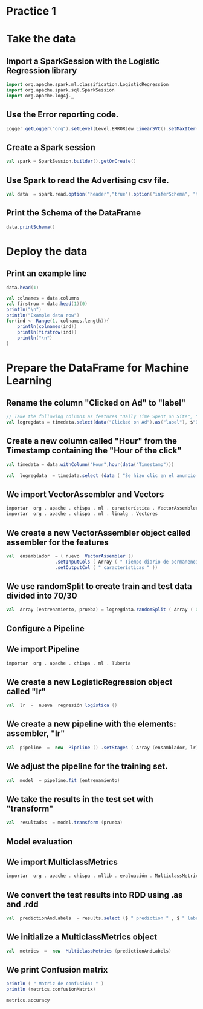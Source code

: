 # Practice 1

# Take the data

## Import a SparkSession with the Logistic Regression library
```scala
import org.apache.spark.ml.classification.LogisticRegression
import org.apache.spark.sql.SparkSession
import org.apache.log4j._
```

## Use the Error reporting code.
```scala
Logger.getLogger("org").setLevel(Level.ERROR)ew LinearSVC().setMaxIter(10).setRegParam(0.1)
```

## Create a Spark session
```scala
val spark = SparkSession.builder().getOrCreate()
```

## Use Spark to read the Advertising csv file.
```scala
val data  = spark.read.option("header","true").option("inferSchema", "true").format("csv").load("advertising.csv")
```

## Print the Schema of the DataFrame
```scala
data.printSchema()
```

# Deploy the data

## Print an example line
```scala
data.head(1)

val colnames = data.columns
val firstrow = data.head(1)(0)
println("\n")
println("Example data row")
for(ind <- Range(1, colnames.length)){
    println(colnames(ind))
    println(firstrow(ind))
    println("\n")
}
```
# Prepare the DataFrame for Machine Learning

## Rename the column "Clicked on Ad" to "label"
```scala
// Take the following columns as features "Daily Time Spent on Site", "Age", "Area Income", "Daily Internet Usage", "Timestamp", "Male"
val logregdata = timedata.select(data("Clicked on Ad").as("label"), $"Daily Time Spent on Site", $"Age", $"Area Income", $"Daily Internet Usage", $"Hour", $"Male")
```

## Create a new column called "Hour" from the Timestamp containing the "Hour of the click"
```scala
val timedata = data.withColumn("Hour",hour(data("Timestamp")))
```

```scala
val  logregdata  = timedata.select (data ( "Se hizo clic en el anuncio " ) .as ( " etiqueta " ), $ " Tiempo diario invertido en el sitio " , $ " Edad " , $ " Ingresos del área " , $ " Uso diario de Internet " , $ " Hora " , $ " Hombre " )
```
## We import VectorAssembler and Vectors
```scala
importar  org . apache . chispa . ml . característica . VectorAssembler
importar  org . apache . chispa . ml . linalg . Vectores
```

## We create a new VectorAssembler object called assembler for the features
```scala
val  ensamblador  = ( nuevo  VectorAssembler ()
                  .setInputCols ( Array ( " Tiempo diario de permanencia en el sitio " , " Edad " , " Ingresos del área " , " Uso diario de Internet " , " Hora " , " Hombre " ))
                  .setOutputCol ( " características " ))
```

## We use randomSplit to create train and test data divided into 70/30
```scala
val  Array (entrenamiento, prueba) = logregdata.randomSplit ( Array ( 0.7 , 0.3 ), semilla =  12345 )
```

## Configure a Pipeline


## We import Pipeline
```scala
importar  org . apache . chispa . ml . Tubería
```

## We create a new LogisticRegression object called "lr"
```scala
val  lr  =  nueva  regresión logística ()
```

## We create a new pipeline with the elements: assembler, "lr"
```scala
val  pipeline  =  new  Pipeline () .setStages ( Array (ensamblador, lr))
```

## We adjust the pipeline for the training set.
```scala
val  model  = pipeline.fit (entrenamiento)
```

## We take the results in the test set with "transform"
```scala
val  resultados  = model.transform (prueba)
```

## Model evaluation

## We import MulticlassMetrics
```scala
importar  org . apache . chispa . mllib . evaluación . MulticlassMetrics
```

## We convert the test results into RDD using .as and .rdd
```scala
val  predictionAndLabels  = results.select ($ " prediction " , $ " label " ) .as [( Double , Double )]. rdd
```

## We initialize a MulticlassMetrics object
```scala
val  metrics  =  new  MulticlassMetrics (predictionAndLabels)
```

## We print Confusion matrix
```scala
println ( " Matriz de confusión: " )
println (metrics.confusionMatrix)

metrics.accuracy
```









